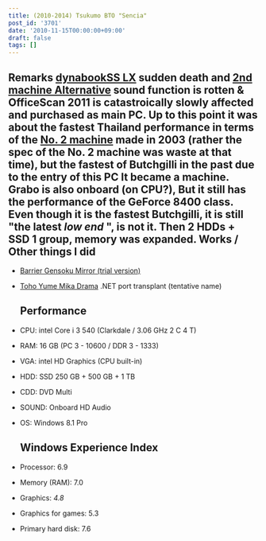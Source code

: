 ```yaml
---
title: (2010-2014) Tsukumo BTO "Sencia"
post_id: '3701'
date: '2010-11-15T00:00:00+09:00'
draft: false
tags: []
---
```


## Remarks **[dynabookSS LX](/palx190dr) sudden death and [2nd machine Alternative](/homebuilt-4) sound function is rotten & OfficeScan 2011 is catastroically slowly affected and purchased as main PC. Up to this point it was about the fastest Thailand performance in terms of the [No. 2 machine](/homebuilt-3) made in 2003 (rather the spec of the No. 2 machine was waste at that time), but the fastest of Butchgilli in the past due to the entry of this PC It became a machine. Grabo is also onboard (on CPU?), But it still has the performance of the GeForce 8400 class. Even though it is the fastest Butchgilli, it is still "the latest _low end_ ", is not it. Then 2 HDDs + SSD 1 group, memory was expanded.** Works / Other things I did

*   [Barrier Gensoku Mirror (trial version)](http://kagaminer.in/)
*   [Toho Yume Mika Drama](/!/thC/) .NET port transplant (tentative name)
    
    ## Performance
    
*   CPU: intel Core i 3 540 (Clarkdale / 3.06 GHz 2 C 4 T)
    
*   RAM: 16 GB (PC 3 - 10600 / DDR 3 - 1333)
*   VGA: intel HD Graphics (CPU built-in)
*   HDD: SSD 250 GB + 500 GB + 1 TB
*   CDD: DVD Multi
*   SOUND: Onboard HD Audio
*   OS: Windows 8.1 Pro
    
    ## Windows Experience Index
    
*   Processor: 6.9
    
*   Memory (RAM): 7.0
*   Graphics: _4.8_
*   Graphics for games: 5.3
*   Primary hard disk: 7.6